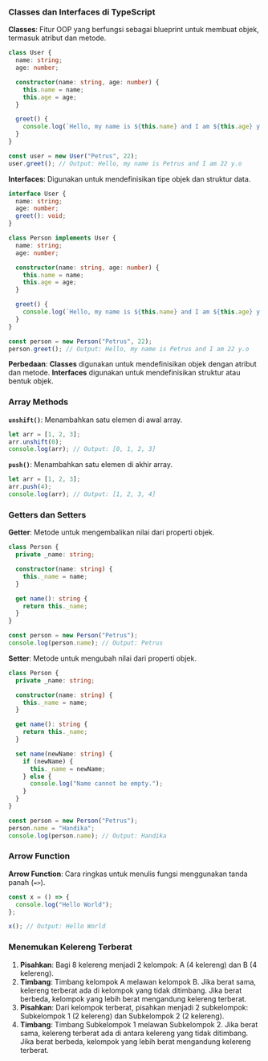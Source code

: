 ### **Classes dan Interfaces di TypeScript**

**Classes**: Fitur OOP yang berfungsi sebagai blueprint untuk membuat objek, termasuk atribut dan metode.

```typescript
class User {
  name: string;
  age: number;

  constructor(name: string, age: number) {
    this.name = name;
    this.age = age;
  }

  greet() {
    console.log(`Hello, my name is ${this.name} and I am ${this.age} y.o`);
  }
}

const user = new User("Petrus", 22);
user.greet(); // Output: Hello, my name is Petrus and I am 22 y.o
```

**Interfaces**: Digunakan untuk mendefinisikan tipe objek dan struktur data.

```typescript
interface User {
  name: string;
  age: number;
  greet(): void;
}

class Person implements User {
  name: string;
  age: number;

  constructor(name: string, age: number) {
    this.name = name;
    this.age = age;
  }

  greet() {
    console.log(`Hello, my name is ${this.name} and I am ${this.age} y.o`);
  }
}

const person = new Person("Petrus", 22);
person.greet(); // Output: Hello, my name is Petrus and I am 22 y.o
```

**Perbedaan**:
**Classes** digunakan untuk mendefinisikan objek dengan atribut dan metode.
**Interfaces** digunakan untuk mendefinisikan struktur atau bentuk objek.

### **Array Methods**

**`unshift()`**: Menambahkan satu elemen di awal array.

```typescript
let arr = [1, 2, 3];
arr.unshift(0);
console.log(arr); // Output: [0, 1, 2, 3]
```

**`push()`**: Menambahkan satu elemen di akhir array.

```typescript
let arr = [1, 2, 3];
arr.push(4);
console.log(arr); // Output: [1, 2, 3, 4]
```

### **Getters dan Setters**

**Getter**: Metode untuk mengembalikan nilai dari properti objek.

```typescript
class Person {
  private _name: string;

  constructor(name: string) {
    this._name = name;
  }

  get name(): string {
    return this._name;
  }
}

const person = new Person("Petrus");
console.log(person.name); // Output: Petrus
```

**Setter**: Metode untuk mengubah nilai dari properti objek.

```typescript
class Person {
  private _name: string;

  constructor(name: string) {
    this._name = name;
  }

  get name(): string {
    return this._name;
  }

  set name(newName: string) {
    if (newName) {
      this._name = newName;
    } else {
      console.log("Name cannot be empty.");
    }
  }
}

const person = new Person("Petrus");
person.name = "Handika";
console.log(person.name); // Output: Handika
```

### **Arrow Function**

**Arrow Function**: Cara ringkas untuk menulis fungsi menggunakan tanda panah (`=>`).

```typescript
const x = () => {
  console.log("Hello World");
};

x(); // Output: Hello World
```

### **Menemukan Kelereng Terberat**

1. **Pisahkan**: Bagi 8 kelereng menjadi 2 kelompok: A (4 kelereng) dan B (4 kelereng).
2. **Timbang**: Timbang kelompok A melawan kelompok B.
   Jika berat sama, kelereng terberat ada di kelompok yang tidak ditimbang.
   Jika berat berbeda, kelompok yang lebih berat mengandung kelereng terberat.
3. **Pisahkan**: Dari kelompok terberat, pisahkan menjadi 2 subkelompok: Subkelompok 1 (2 kelereng) dan Subkelompok 2 (2 kelereng).
4. **Timbang**: Timbang Subkelompok 1 melawan Subkelompok 2.
   Jika berat sama, kelereng terberat ada di antara kelereng yang tidak ditimbang.
   Jika berat berbeda, kelompok yang lebih berat mengandung kelereng terberat.
